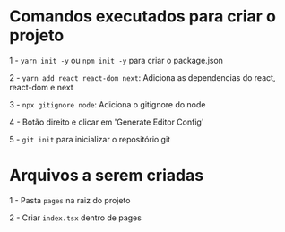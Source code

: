 # Comandos executados para criar o projeto

1 - `yarn init -y` ou `npm init -y` para criar o package.json

2 - `yarn add react react-dom next`: Adiciona as dependencias do react, react-dom e next

3 - `npx gitignore node`: Adiciona o gitignore do node

4 - Botão direito e clicar em 'Generate Editor Config'

5 - `git init` para inicializar o repositório git

# Arquivos a serem criadas

1 - Pasta `pages` na raiz do projeto

2 - Criar `index.tsx` dentro de pages
